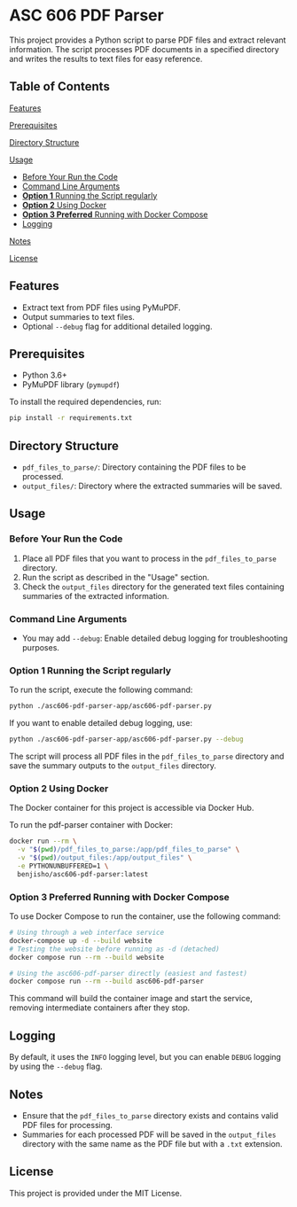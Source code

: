 # ASC 606 PDF Parser

This project provides a Python script to parse PDF files and extract relevant information. The script processes PDF documents in a specified directory and writes the results to text files for easy reference.

## Table of Contents
[Features](#features)

[Prerequisites](#prerequisites)

[Directory Structure](#directory-structure)

[Usage](#usage)
- [Before Your Run the Code](#before-your-run-the-code)
- [Command Line Arguments](#command-line-arguments)
- [**Option 1** Running the Script regularly](#option-1-running-the-script-regularly)
- [**Option 2** Using Docker](#option-2-using-docker)
- [**Option 3 Preferred** Running with Docker Compose](#option-3-preferred-running-with-docker-compose)
- [Logging](#logging)

[Notes](#notes)

[License](#license)

## Features

- Extract text from PDF files using PyMuPDF.
- Output summaries to text files.
- Optional `--debug` flag for additional detailed logging.

## Prerequisites

- Python 3.6+
- PyMuPDF library (`pymupdf`)

To install the required dependencies, run:

```bash
pip install -r requirements.txt
```

## Directory Structure

- `pdf_files_to_parse/`: Directory containing the PDF files to be processed.
- `output_files/`: Directory where the extracted summaries will be saved.

## Usage

### Before Your Run the Code

1. Place all PDF files that you want to process in the `pdf_files_to_parse` directory.
2. Run the script as described in the "Usage" section.
3. Check the `output_files` directory for the generated text files containing summaries of the extracted information.

### Command Line Arguments

- You may add `--debug`: Enable detailed debug logging for troubleshooting purposes.

### **Option 1** Running the Script regularly

To run the script, execute the following command:

```bash
python ./asc606-pdf-parser-app/asc606-pdf-parser.py
```

If you want to enable detailed debug logging, use:

```bash
python ./asc606-pdf-parser-app/asc606-pdf-parser.py --debug
```

The script will process all PDF files in the `pdf_files_to_parse` directory and save the summary outputs to the `output_files` directory.

### **Option 2** Using Docker

The Docker container for this project is accessible via Docker Hub.

To run the pdf-parser container with Docker:

```bash
docker run --rm \
  -v "$(pwd)/pdf_files_to_parse:/app/pdf_files_to_parse" \
  -v "$(pwd)/output_files:/app/output_files" \
  -e PYTHONUNBUFFERED=1 \
  benjisho/asc606-pdf-parser:latest
```

### **Option 3 Preferred** Running with Docker Compose

To use Docker Compose to run the container, use the following command:

```bash
# Using through a web interface service
docker-compose up -d --build website
# Testing the website before running as -d (detached)
docker compose run --rm --build website

# Using the asc606-pdf-parser directly (easiest and fastest)
docker compose run --rm --build asc606-pdf-parser
```

This command will build the container image and start the service, removing intermediate containers after they stop.

## Logging

By default, it uses the `INFO` logging level, but you can enable `DEBUG` logging by using the `--debug` flag.

## Notes

- Ensure that the `pdf_files_to_parse` directory exists and contains valid PDF files for processing.
- Summaries for each processed PDF will be saved in the `output_files` directory with the same name as the PDF file but with a `.txt` extension.

## License

This project is provided under the MIT License.
